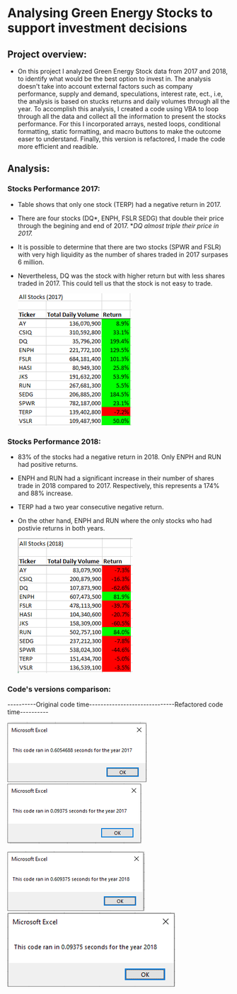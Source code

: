 # **Analysing Green Energy Stocks to support investment decisions**
## Project overview:
- On this project I analyzed Green Energy Stock data from 2017 and 2018, to identify what would be the best option to invest in. The analysis doesn't take into account external factors such as company performance, supply and demand, speculations, interest rate, ect., i.e, the analysis is based on stucks returns and daily volumes through all the year. To accomplish this analysis, I created a code using VBA to loop through all the data and collect all the information to present the stocks performance. For this I incorporated arrays, nested loops, conditional formatting, static formatting, and macro buttons to make the outcome easer to understand. Finally, this version is refactored, I made the code more efficient and readible.

## **Analysis:**

### Stocks Performance 2017:
- Table shows that only one stock (TERP) had a negative return in 2017.
- There are four stocks (DQ*, ENPH, FSLR SEDG) that double their price through the begining and end of 2017. **DQ almost triple their price in 2017.* 
- It is possible to determine that there are two stocks (SPWR and FSLR) with very high liquidity as the number of shares traded in 2017 surpases 6 million.
- Nevertheless, DQ was the stock with higher return but with less shares traded in 2017. This could tell us that the stock is not easy to trade.

    ![All_Stocks_2017.png](Resources/All_Stocks_2017.PNG) 

### Stocks Performance 2018:
- 83% of the stocks had a negative return in 2018. Only ENPH and RUN had positive returns.
- ENPH and RUN had a significant increase in their number of shares trade in 2018 compared to 2017. Respectively, this represents a 174% and 88% increase.
- TERP had a two year consecutive negative return. 
- On the other hand, ENPH and RUN where the only stocks who had postivie returns in both years.

    ![All_Stocks_2018.png](Resources/All_Stocks_2018.PNG)

### Code's versions comparison:

----------Original code time------------------------------Refactored code time----------

![Code_time_2017.png](Resources/Code_time_2017.PNG)  ![Code_time_refactored_2017.png](Resources/Code_time_refactored_2017.PNG) 

![Code_time_2018.png](Resources/Code_time_2018.PNG)  ![Code_time_refactored_2018.png](Resources/Code_time_refactored_2018.PNG) 

